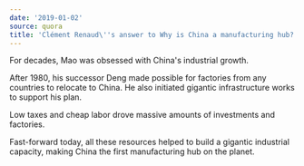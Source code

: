 ```yaml
---
date: '2019-01-02'
source: quora
title: 'Clément Renaud\''s answer to Why is China a manufacturing hub? - Quora'
---
```


For decades, Mao was obsessed with China's industrial growth.

After 1980, his successor Deng made possible for factories from any
countries to relocate to China. He also initiated gigantic
infrastructure works to support his plan.

Low taxes and cheap labor drove massive amounts of investments and
factories.

Fast-forward today, all these resources helped to build a gigantic
industrial capacity, making China the first manufacturing hub on the
planet.
